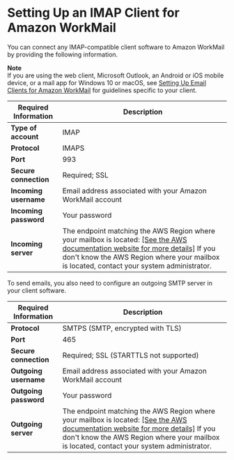 # Setting Up an IMAP Client for Amazon WorkMail<a name="using_IMAP_client"></a>

You can connect any IMAP\-compatible client software to Amazon WorkMail by providing the following information\.

**Note**  
If you are using the web client, Microsoft Outlook, an Android or iOS mobile device, or a mail app for Windows 10 or macOS, see [Setting Up Email Clients for Amazon WorkMail](clients.md) for guidelines specific to your client\.


| Required Information | Description | 
| --- | --- | 
|  **Type of account**  |  IMAP  | 
|  **Protocol**  |  IMAPS  | 
|  **Port**  |  993  | 
|  **Secure connection**  |  Required; SSL  | 
|  **Incoming username**  |  Email address associated with your Amazon WorkMail account  | 
|  **Incoming password**  |  Your password  | 
| **Incoming server** |  The endpoint matching the AWS Region where your mailbox is located: [\[See the AWS documentation website for more details\]](http://docs.aws.amazon.com/workmail/latest/userguide/using_IMAP_client.html)  If you don't know the AWS Region where your mailbox is located, contact your system administrator\.   | 

To send emails, you also need to configure an outgoing SMTP server in your client software\. 


| Required Information | Description | 
| --- | --- | 
|  **Protocol**  |  SMTPS \(SMTP, encrypted with TLS\)  | 
|  **Port**  |  465  | 
|  **Secure connection**  |  Required; SSL \(STARTTLS not supported\)  | 
|  **Outgoing username**  |  Email address associated with your Amazon WorkMail account  | 
|  **Outgoing password**  |  Your password  | 
| **Outgoing server** |  The endpoint matching the AWS Region where your mailbox is located: [\[See the AWS documentation website for more details\]](http://docs.aws.amazon.com/workmail/latest/userguide/using_IMAP_client.html) If you don't know the AWS Region where your mailbox is located, contact your system administrator\.   | 